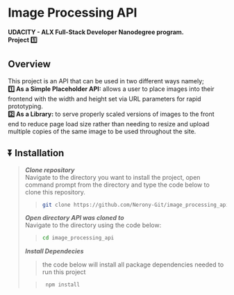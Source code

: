 # Image Processing API   
**UDACITY - ALX Full-Stack Developer Nanodegree program.**  
**Project 1️⃣**

## Overview   
This project is an API that can be used in two different ways namely;  
**1️⃣ As a Simple Placeholder API:** allows a user to place images into their frontend with the width and height set via URL parameters for rapid prototyping.  
**2️⃣ As a Library:** to serve properly scaled versions of images to the front end to reduce page load size rather than needing to resize and upload multiple copies of the same image to be used throughout the site.  

## ⏬ Installation  
> **_Clone repository_**  
> Navigate to the directory you want to install the project, open command prompt from the directory and type the code below to clone this repository.  
>  
>>```sh
>> git clone https://github.com/Nerony-Git/image_processing_api.git
>>```  
>  
> **_Open directory API was cloned to_**  
> Navigate to the directory using the code below:  
>  
>>```sh
>> cd image_processing_api
>>```  
>  
> **_Install Dependecies_**  
>> the code below will install all package dependencies needed to run this project  
>  
>> ```sh
>>  npm install
>> ```  

